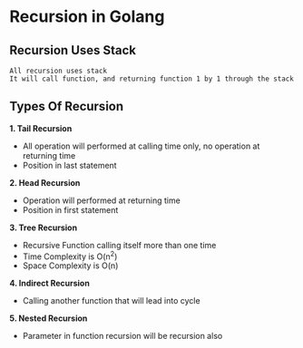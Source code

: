 # Recursion in Golang

## Recursion Uses Stack
```
All recursion uses stack
It will call function, and returning function 1 by 1 through the stack
```

## Types Of Recursion
**1. Tail Recursion**
  - All operation will performed at calling time only, no operation at returning time
  - Position in last statement
 
**2. Head Recursion**
  - Operation will performed at returning time
  - Position in first statement
 
**3. Tree Recursion**
  - Recursive Function calling itself more than one time
  - Time Complexity is O(n<sup>2</sup>)
  - Space Complexity is O(n)
 
**4. Indirect Recursion**
  - Calling another function that will lead into cycle

**5. Nested Recursion**
  - Parameter in function recursion will be recursion also
